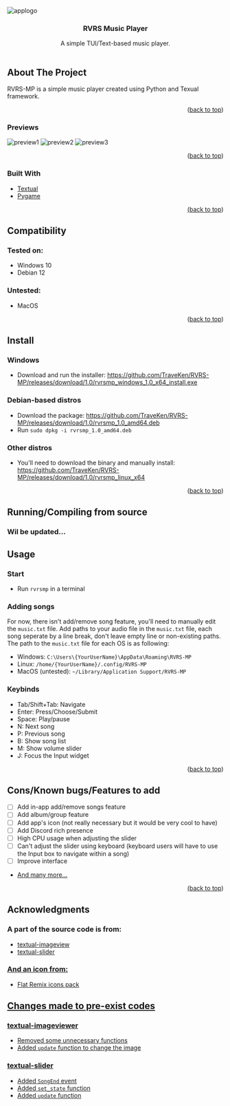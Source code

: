 <a name="readme-top"></a>




![applogo](https://github.com/TraveKen/RVRS-MP/blob/main/previews/logo.png?raw=true)

<h3 align="center">RVRS Music Player</h3>

  <p align="center">
    A simple TUI/Text-based music player.
    <br />
    <br />
  </p>
</div>


<!-- ABOUT THE PROJECT -->
## About The Project
RVRS-MP is a simple music player created using Python and Texual framework.
<p align="right">(<a href="#readme-top">back to top</a>)</p>

### Previews
![preview1](https://github.com/TraveKen/RVRS-MP/blob/main/previews/1.png?raw=true)
![preview2](https://github.com/TraveKen/RVRS-MP/blob/main/previews/2.png?raw=true)
![preview3](https://github.com/TraveKen/RVRS-MP/blob/main/previews/3.png?raw=true)
<p align="right">(<a href="#readme-top">back to top</a>)</p>


### Built With

* <a href="https://github.com/Textualize/textual">Textual</a></li>
* <a href="https://github.com/pygame/pygame"> Pygame
<p align="right">(<a href="#readme-top">back to top</a>)</p>


## Compatibility
### Tested on:
* Windows 10
* Debian 12
### Untested:
* MacOS


<p align="right">(<a href="#readme-top">back to top</a>)</p>


## Install
### Windows
* Download and run the installer: https://github.com/TraveKen/RVRS-MP/releases/download/1.0/rvrsmp_windows_1.0_x64_install.exe

### Debian-based distros
* Download the package: https://github.com/TraveKen/RVRS-MP/releases/download/1.0/rvrsmp_1.0_amd64.deb
* Run `sudo dpkg -i rvrsmp_1.0_amd64.deb`

### Other distros
* You'll need to download the binary and manually install: https://github.com/TraveKen/RVRS-MP/releases/download/1.0/rvrsmp_linux_x64

<p align="right">(<a href="#readme-top">back to top</a>)</p>

## Running/Compiling from source
### Wil be updated...

<!-- USAGE EXAMPLES -->
## Usage

### Start
* Run `rvrsmp` in a terminal

### Adding songs
For now, there isn't add/remove song feature, you'll need to manually edit the `music.txt` file. Add paths to your audio file in the `music.txt` file, each song seperate by a line break, don't leave empty line or non-existing paths.</br>
The path to the `music.txt` file for each OS is as following:
* Windows: `C:\Users\{YourUserName}\AppData\Roaming\RVRS-MP`
* Linux: `/home/{YourUserName}/.config/RVRS-MP`
* MacOS (untested): `~/Library/Application Support/RVRS-MP`

### Keybinds
* Tab/Shift+Tab: Navigate
* Enter: Press/Choose/Submit
* Space: Play/pause
* N: Next song
* P: Previous song
* B: Show song list
* M: Show volume slider
* J: Focus the Input widget

<p align="right">(<a href="#readme-top">back to top</a>)</p>



<!-- ROADMAP -->
## Cons/Known bugs/Features to add

- [ ] Add in-app add/remove songs feature
- [ ] Add album/group feature
- [ ] Add app's icon (not really necessary but it would be very cool to have)
- [ ] Add Discord rich presence
- [ ] High CPU usage when adjusting the slider
- [ ] Can't adjust the slider using keyboard (keyboard users will have to use the Input box to navigate within a song)
- [ ] Improve interface
- <a href="https://github.com/TraveKen/RVRS-MP/issues"> And many more...

<p align="right">(<a href="#readme-top">back to top</a>)</p>


## Acknowledgments
### A part of the source code is from:
* <a href="https://github.com/adamviola/textual-imageview"> textual-imageview
* <a href="https://github.com/TomJGooding/textual-slider"> textual-slider

### And an icon from:
* <a href="https://github.com/daniruiz/flat-remix"> Flat Remix icons pack

## Changes made to pre-exist codes
### textual-imageviewer
- Removed some unnecessary functions
- Added `update` function to change the image
### textual-slider
- Added `SongEnd` event
- Added `set_state` function
- Added `update` function
